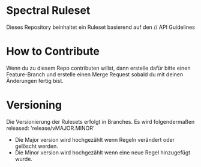 # Spectral Ruleset

Dieses Repository beinhaltet ein Ruleset basierend auf den // API Guidelines

# How to Contribute

Wenn du zu diesem Repo contributen willst, dann erstelle dafür bitte einen Feature-Branch und erstelle einen Merge Request sobald du mit deinen Änderungen fertig bist.

# Versioning

Die Versionierung der Rulesets erfolgt in Branches. Es wird folgendermaßen released: 'release/vMAJOR.MINOR'

- Die Major version wird hochgezählt wenn Regeln verändert oder gelöscht werden.
- Die Minor version wird hochgezählt wenn eine neue Regel hinzugefügt wurde.
